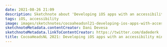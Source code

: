 ```yaml
---
date: 2021-08-26 21:09
description: Sketchnote about 'Developing iOS apps with an accessibility mindset' by Dani Devesa at CocoaHeadsNL about a diverse user base, good UX and customizability and the right things! An overview about accessibility with rotor, dynamic type, custom actions, gestures and other tips and tricks
tags: iOS, accessibility
image: images/sketchnotes/cocoaheadsnl21-developing-ios-apps-with-accessibility-mindset-small.jpg
sketchnoteMetadata.contentCreator: Dani Devesa
sketchnoteMetadata.linkToContentCreator: https://twitter.com/dadederk
title: CocoaHeadsNL 2021: Developing iOS apps with an accessibility mindset
---
```

